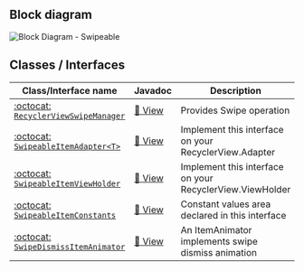 ## Block diagram

![Block Diagram - Swipeable](../images/block-diagram-swipe.png)

## Classes / Interfaces

| Class/Interface name                  |  Javadoc  | Description                                              |
|---------------------------------------|-----------|----------------------------------------------------------|
| [:octocat: `RecyclerViewSwipeManager`](https://github.com/h6ah4i/android-advancedrecyclerview/blob/master/library/src/main/java/com/h6ah4i/android/widget/advrecyclerview/swipeable/RecyclerViewSwipeManager.java)     | [:blue_book: View](/javadoc/reference/com/h6ah4i/android/widget/advrecyclerview/swipeable/RecyclerViewSwipeManager.html)  | Provides Swipe operation                                 |
| [:octocat: `SwipeableItemAdapter<T>`](https://github.com/h6ah4i/android-advancedrecyclerview/blob/master/library/src/main/java/com/h6ah4i/android/widget/advrecyclerview/swipeable/SwipeableItemAdapter.java)          | [:blue_book: View](/javadoc/reference/com/h6ah4i/android/widget/advrecyclerview/swipeable/SwipeableItemAdapter.html)      | Implement this interface on your RecyclerView.Adapter    |
| [:octocat: `SwipeableItemViewHolder`](https://github.com/h6ah4i/android-advancedrecyclerview/blob/master/library/src/main/java/com/h6ah4i/android/widget/advrecyclerview/swipeable/SwipeableItemViewHolder.java)       | [:blue_book: View](/javadoc/reference/com/h6ah4i/android/widget/advrecyclerview/swipeable/SwipeableItemViewHolder.html)   | Implement this interface on your RecyclerView.ViewHolder |
| [:octocat: `SwipeableItemConstants`](https://github.com/h6ah4i/android-advancedrecyclerview/blob/master/library/src/main/java/com/h6ah4i/android/widget/advrecyclerview/swipeable/SwipeableItemConstants.java)         | [:blue_book: View](/javadoc/reference/com/h6ah4i/android/widget/advrecyclerview/swipeable/SwipeableItemConstants.html)    | Constant values area declared in this interface         |
| [:octocat: `SwipeDismissItemAnimator`](https://github.com/h6ah4i/android-advancedrecyclerview/blob/master/library/src/main/java/com/h6ah4i/android/widget/advrecyclerview/animator/SwipeDismissItemAnimator.java)      | [:blue_book: View](/javadoc/reference/com/h6ah4i/android/widget/advrecyclerview/animator/SwipeDismissItemAnimator.html)   | An ItemAnimator implements swipe dismiss animation       |
